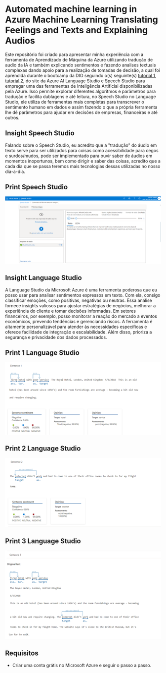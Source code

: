 # Automated machine learning in Azure Machine Learning Translating Feelings and Texts and Explaining Audios

Este repositório foi criado para apresentar minha experiência com a ferramenta de Aprendizado de Máquina da Azure utilizando tradução de audio da IA e também explicando sentimentos e fazendo analises textuais complexas dando apoio para a realização de tomadas de decisão, a qual foi aprendida durante o bootcamp da DIO seguindo o(s) seguinte(s) [tutorial 1](https://microsoftlearning.github.io/mslearn-ai-fundamentals/Instructions/Labs/09-speech.html), [tutorial 2](https://microsoftlearning.github.io/mslearn-ai-fundamentals/Instructions/Labs/06-text-analysis.html), do site da Azure AI Language Studio e Speech Studio para empregar uma das ferramentas de Inteligência Artificial disponibilizadas pela Azure. Isso permite explorar diferentes algoritmos e parâmetros para tradução e facilita dublagens e até leitura, no Speech Studio no Language Studio, ele utiliza de ferramentas mais completas para transcrever o sentimento humano em dados e assim fazendo o que a própria ferramenta lhe dê parâmetros para ajudar em decisões de empresas, financeiras e até outros.

## Insight Speech Studio

Falando sobre o Speech Studio, eu acredito que a "tradução" do áudio em texto serve para ser utilizados para coisas como acessibilidade para cegos e surdos/mudos, pode ser implementado para ouvir saber de áudios em momentos inoportunos, bem como dirigir e saber das coisas, acredito que a cada dia que se passa teremos mais tecnologias dessas utilizadas no nosso dia-a-dia.

## Print Speech Studio

![Print Speech Studio](SpeechStudio.png)

## Insight Language Studio

A Language Studio da Microsoft Azure é uma ferramenta poderosa que eu posso usar para analisar sentimentos expressos em texto. Com ela, consigo classificar emoções, como positivas, negativas ou neutras. Essa análise fornece insights valiosos para ajustar estratégias de negócios, melhorar a experiência do cliente e tomar decisões informadas. Em setores financeiros, por exemplo, posso monitorar a reação do mercado a eventos econômicos, prevendo tendências e gerenciando riscos. A ferramenta é altamente personalizável para atender às necessidades específicas e oferece facilidade de integração e escalabilidade. Além disso, prioriza a segurança e privacidade dos dados processados.

## Print 1 Language Studio

![Print Language Studio 1](sentence1.png)

## Print 2 Language Studio

![Print Language Studio 2](sentence2.png)

## Print 3 Language Studio

![Print Language Studio 3](sentence3.png)

## Requisitos

- Criar uma conta grátis no Microsoft Azure e seguir o passo a passo.
